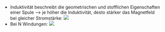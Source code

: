 - Induktivität beschreibt die geometrischen und stofflichen Eigenschaften einer Spule --> je höher die Induktivität, desto stärker das Magnetfeld bei gleicher Stromstärke:
![](Pasted%20image%2020231201161213.png)
- Bei N Windungen:
![](Pasted%20image%2020231201161234.png)
